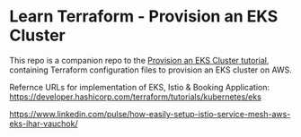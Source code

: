 # Learn Terraform - Provision an EKS Cluster

This repo is a companion repo to the [Provision an EKS Cluster tutorial](https://developer.hashicorp.com/terraform/tutorials/kubernetes/eks), containing
Terraform configuration files to provision an EKS cluster on AWS.

Refernce URLs for implementation of EKS, Istio & Booking Application:
https://developer.hashicorp.com/terraform/tutorials/kubernetes/eks

https://www.linkedin.com/pulse/how-easily-setup-istio-service-mesh-aws-eks-ihar-vauchok/
